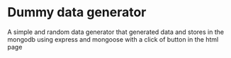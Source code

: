 # Dummy data generator

A simple and random data generator that generated data and stores in the mongodb using express and mongoose with a click of button in the html page
